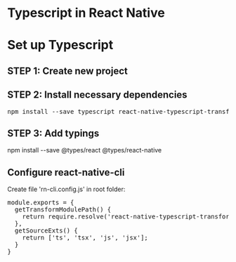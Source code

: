 # Typescript in React Native
# Set up Typescript
<h2>STEP 1: Create new project</h2>
<h2>STEP 2: Install necessary dependencies</h2>
<pre>
npm install --save typescript react-native-typescript-transformer
</pre>
<h2>STEP 3: Add typings</h2>
npm install --save @types/react @types/react-native
<h2>Configure react-native-cli</h2>
Create file 'rn-cli.config.js' in root folder:
<pre>
module.exports = {
  getTransformModulePath() {
    return require.resolve('react-native-typescript-transformer');
  },
  getSourceExts() {
    return ['ts', 'tsx', 'js', 'jsx'];
  }
}
</pre>
